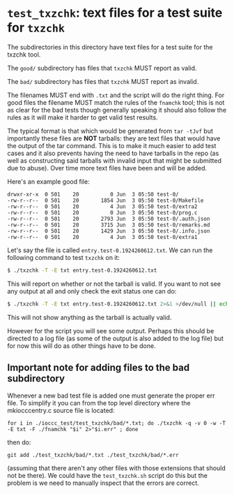 # `test_txzchk`: text files for a test suite for `txzchk`

The subdirectories in this directory have text files for a test suite for the
txzchk tool.

The `good/` subdirectory has files that `txzchk` MUST report as valid.

The `bad/` subdirectory has files that `txzchk` MUST report as invalid.

The filenames MUST end with `.txt` and the script will do the right thing.  For
good files the filename MUST match the rules of the `fnamchk` tool; this is not
as clear for the bad tests though generally speaking it should also follow the
rules as it will make it harder to get valid test results.

The typical format is that which would be generated from `tar -tJvf` but
importantly these files are **NOT** tarballs: they are text files that
would have the output of the tar command. This is to make it much easier to add
test cases and it also prevents having the need to have tarballs in the repo (as
well as constructing said tarballs with invalid input that might be submitted
due to abuse). Over time more text files have been and will be added.

Here's an example good file:

```
drwxr-xr-x  0 501    20          0 Jun  3 05:50 test-0/
-rw-r--r--  0 501    20       1854 Jun  3 05:50 test-0/Makefile
-rw-r--r--  0 501    20          4 Jun  3 05:50 test-0/extra2
-rw-r--r--  0 501    20          0 Jun  3 05:50 test-0/prog.c
-rw-r--r--  0 501    20       2793 Jun  3 05:50 test-0/.auth.json
-rw-r--r--  0 501    20       3715 Jun  3 05:50 test-0/remarks.md
-rw-r--r--  0 501    20       1429 Jun  3 05:50 test-0/.info.json
-rw-r--r--  0 501    20          4 Jun  3 05:50 test-0/extra1
```

Let's say the file is called `entry.test-0.1924260612.txt`. We can run the
following command to test `txzchk` on it:

```sh
$ ./txzchk -T -E txt entry.test-0.1924260612.txt
```

This will report on whether or not the tarball is valid. If you want to not see
any output at all and only check the exit status one can do:

```sh
$ ./txzchk -T -E txt entry.test-0.1924260612.txt 2>&1 >/dev/null || echo invalid
```

This will not show anything as the tarball is actually valid.

However for the script you will see some output. Perhaps this should be directed
to a log file (as some of the output is also added to the log file) but for now
this will do as other things have to be done.

## Important note for adding files to the bad subdirectory

Whenever a new bad test file is added one must generate the proper err file. To
simplify it you can from the top level directory where the mkiocccentry.c source
file is located:

    for i in ./ioccc_test/test_txzchk/bad/*.txt; do ./txzchk -q -v 0 -w -T -E txt -F ./fnamchk "$i" 2>"$i.err" ; done

then do:

    git add ./test_txzchk/bad/*.txt ./test_txzchk/bad/*.err

(assuming that there aren't any other files with those extensions that should
not be there). We could have the `test_txzchk.sh` script do this but the problem
is we need to manually inspect that the errors are correct.
